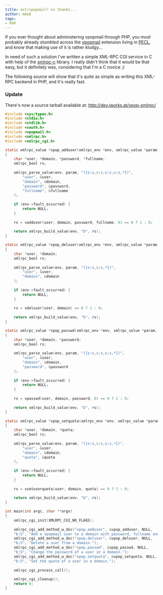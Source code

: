 ```yaml
---
title: ext/vpopmail? no thanks...
author: m6w6
tags: 
- PHP
---
```


If you ever thought about administering vpopmail through PHP, you most
probably already stumbled across the [vpopmail](http://pecl.php.net/vpopmail)
extension living in [PECL](http://pecl.php.net/), and know that making use of
it is rather kludgy...

In need of such a solution I've written a simple XML-RPC CGI service in C with
help of the [xmlrpc-c](http://xmlrpc-c.sourceforge.net/) library. I really
didn't think that it would be that easy, but it definitely was, considering
that I'm a C novice ;)

The following source will show that it's quite as simple as writing this XML-
RPC backend in PHP, and it's really fast.

### Update
There's now a source tarball available at: <http://dev.iworks.at/vpop-xmlrpc/>  
```c  
#include <sys/types.h>  
#include <stdio.h>  
#include <stdlib.h>  
#include <vauth.h>  
#include <vpopmail.h>  
#include <xmlrpc.h>  
#include <xmlrpc_cgi.h>

static xmlrpc_value *vpop_adduser(xmlrpc_env *env, xmlrpc_value *param, void *data)  
{
    char *user, *domain, *password, *fullname;  
    xmlrpc_bool rs;
    
    xmlrpc_parse_value(env, param, "({s:s,s:s,s:s,s:s,*})",  
        "user", &user,  
        "domain", &domain,  
        "password", &password,  
        "fullname", &fullname  
    );
      
    if (env->fault_occurred) {  
        return NULL;  
    }
    
    rs = vadduser(user, domain, password, fullname, 0) == 0 ? 1 : 0;
    
    return xmlrpc_build_value(env, "b", rs);  
}

static xmlrpc_value *vpop_deluser(xmlrpc_env *env, xmlrpc_value *param, void *data)  
{  
    char *user, *domain;  
    xmlrpc_bool rs;
    
    xmlrpc_parse_value(env, param, "({s:s,s:s,*})",  
        "user", &user,  
        "domain", &domain  
    );
    
    if (env->fault_occurred) {  
        return NULL;  
    }
    
    rs = vdeluser(user, domain) == 0 ? 1 : 0;
    
    return xmlrpc_build_value(env, "b", rs);  
}

static xmlrpc_value *vpop_passwd(xmlrpc_env *env, xmlrpc_value *param, void *data)  
{  
    char *user, *domain, *password;  
    xmlrpc_bool rs;
    
    xmlrpc_parse_value(env, param, "({s:s,s:s,s:s,*})",  
        "user", &user,  
        "domain", &domain,  
        "password", &password  
    );
    
    if (env->fault_occurred) {  
        return NULL;  
    }
    
    rs = vpasswd(user, domain, password, 0) == 0 ? 1 : 0;
    
    return xmlrpc_build_value(env, "b", rs);  
}

static xmlrpc_value *vpop_setquota(xmlrpc_env *env, xmlrpc_value *param, void *data)  
{  
    char *user, *domain, *quota;  
    xmlrpc_bool rs;
    
    xmlrpc_parse_value(env, param, "({s:s,s:s,s:s,*})",  
        "user", &user,  
        "domain", &domain,  
        "quota", &quota  
    );
    
    if (env->fault_occurred) {  
        return NULL;  
    }
    
    rs = vsetuserquota(user, domain, quota) == 0 ? 1 : 0;
    
    return xmlrpc_build_value(env, "b", rs);  
}

int main(int argc, char **argv)  
{  
    xmlrpc_cgi_init(XMLRPC_CGI_NO_FLAGS);
    
    xmlrpc_cgi_add_method_w_doc("vpop.adduser", &vpop_adduser, NULL,  
    "b:S", "Add a vpopmail user to a domain with password, fullname and quota.");  
    xmlrpc_cgi_add_method_w_doc("vpop.deluser", &vpop_deluser, NULL,  
    "b:S", "Delete a user from a domain.");  
    xmlrpc_cgi_add_method_w_doc("vpop.passwd", &vpop_passwd, NULL,  
    "b:S", "Change the password of a user in a domain.");  
    xmlrpc_cgi_add_method_w_doc("vpop.setquota", &vpop_setquota, NULL,  
    "b:S", "Set the quota of a user in a domain.");
    
    xmlrpc_cgi_process_call();
    
    xmlrpc_cgi_cleanup();  
    return 0;  
}  
```

